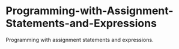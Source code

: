 # Programming-with-Assignment-Statements-and-Expressions
Programming with assignment statements and expressions.
